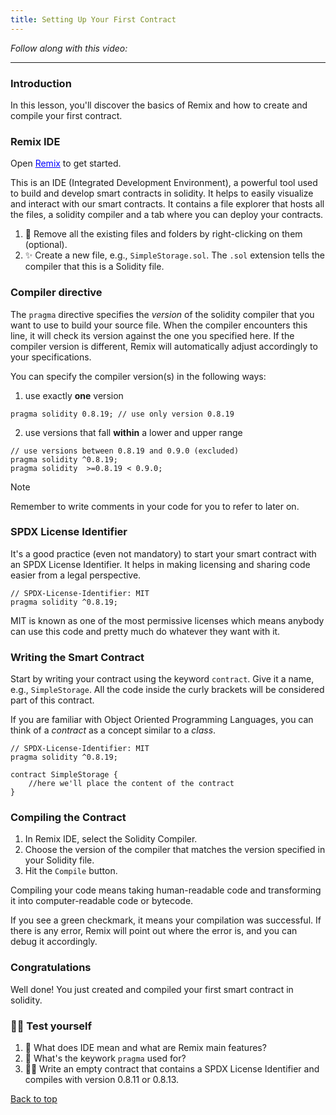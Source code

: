 ```yaml
---
title: Setting Up Your First Contract
---
```


_Follow along with this video:_

---

### Introduction

In this lesson, you'll discover the basics of Remix and how to create and compile your first contract.

### Remix IDE

Open <a href="https://remix.ethereum.org/" target="_blank" style="color: blue; text-decoration: underline;">Remix</a> to get started.

This is an IDE (Integrated Development Environment), a powerful tool used to build and develop smart contracts in solidity. It helps to easily visualize and interact with our smart contracts. It contains a file explorer that hosts all the files, a solidity compiler and a tab where you can deploy your contracts.

1. 🧹 Remove all the existing files and folders by right-clicking on them (optional).
2. ✨ Create a new file, e.g., `SimpleStorage.sol`. The `.sol` extension tells the compiler that this is a Solidity file.

<!--TODO: Add Support for Solidity on svelte-->

### Compiler directive

The `pragma` directive specifies the _version_ of the solidity compiler that you want to use to build your source file. When the compiler encounters this line, it will check its version against the one you specified here. If the compiler version is different, Remix will automatically adjust accordingly to your specifications.

You can specify the compiler version(s) in the following ways:

1. use exactly **one** version

```solidity
pragma solidity 0.8.19; // use only version 0.8.19
```

2. use versions that fall **within** a lower and upper range

```solidity
// use versions between 0.8.19 and 0.9.0 (excluded)
pragma solidity ^0.8.19;
pragma solidity  >=0.8.19 < 0.9.0;
```

> [!NOTE]
> Remember to write comments in your code for you to refer to later on.

### SPDX License Identifier

It's a good practice (even not mandatory) to start your smart contract with an SPDX License Identifier. It helps in making licensing and sharing code easier from a legal perspective.

```solidity
// SPDX-License-Identifier: MIT
pragma solidity ^0.8.19;
```

MIT is known as one of the most permissive licenses which means anybody can use this code and pretty much do whatever they want with it.

### Writing the Smart Contract

Start by writing your contract using the keyword `contract`. Give it a name, e.g., `SimpleStorage`. All the code inside the curly brackets will be considered part of this contract.

If you are familiar with Object Oriented Programming Languages, you can think of a _contract_ as a concept similar to a _class_.

```solidity
// SPDX-License-Identifier: MIT
pragma solidity ^0.8.19;

contract SimpleStorage {
    //here we'll place the content of the contract
}
```

### Compiling the Contract

1. In Remix IDE, select the Solidity Compiler.
2. Choose the version of the compiler that matches the version specified in your Solidity file.
3. Hit the `Compile` button.

Compiling your code means taking human-readable code and transforming it into computer-readable code or bytecode.

If you see a green checkmark, it means your compilation was successful. If there is any error, Remix will point out where the error is, and you can debug it accordingly.

### Congratulations

Well done! You just created and compiled your first smart contract in solidity.

### 🧑‍💻 Test yourself

1. 📕 What does IDE mean and what are Remix main features?
2. 📕 What's the keywork `pragma` used for?
3. 🧑‍💻 Write an empty contract that contains a SPDX License Identifier and compiles with version 0.8.11 or 0.8.13.

[Back to top](#top)
